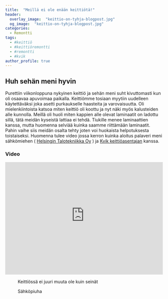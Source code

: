 ```yaml
---
title:  "Meillä ei ole enään keittiötä!"
header:
  overlay_image:  "keittio-on-tyhja-blogpost.jpg"
  og_image:  "keittio-on-tyhja-blogpost.jpg"
categories: 
  - Remontti
tags:
  - #keittiö
  - #keittiöremontti
  - #remontti
  - #kvik
author_profile: true
---
```


## Huh sehän meni hyvin

Purettiin viikonloppuna nykyinen keittiö ja sehän meni suht kivuttomasti kun oli osaavaa apuvoimaa paikalla.
Keittiömme tosiaan myytiin uudelleen käytettäväksi joka asetti purkaukselle haasteita ja varovaisuutta. 
Oli mielenkiintoista katsoa miten keittiö oli koottu ja nyt näki myös kalusteiden alle kunnolla. Meillä oli huoli miten kappien 
alle olevat laminaatit on ladottu sillä, tätä meidän kyseistä lattiaa ei tehdä. Tiukille menee laminaattien kanssa, mutta huomenna selviää kuinka saamme riittämään laminaatit. Pahin vaihe siis meidän osalta tehty joten voi huokaista helpotuksesta toistaiseksi.
Huomenna tulee video jossa kerron kuinka aloitus palaveri meni sähkömiehen ( [Helsingin Talotekniikka Oy][sahkomies] ) ja [Kvik keittiöasentajan][kvik-keittio] kanssa.

### Video

<iframe width="100%" height="360" src="https://www.youtube-nocookie.com/embed/1Haks_SMum0?controls=0&amp;showinfo=0" frameborder="0" allowfullscreen></iframe>


<figure class="align-center">
  <img src="{{ site.url }}{{ site.baseurl }}/images/keittio-on-tyhja-blogpost-2.jpg" alt="">
  <figcaption>Keittiössä ei juuri muuta ole kuin seinät</figcaption>
</figure> 

<figure class="align-center">
  <img src="{{ site.url }}{{ site.baseurl }}/images/keittio-on-tyhja-blogpost-3.jpg" alt="">
  <figcaption>Sähköpiuha</figcaption>
</figure> 

[kvik-keittio]: http://www.kvik.fi
[abl-laatat]: http://www.abl.fi
[sahkomies]: http://www.helsingintalotekniikka.fi/